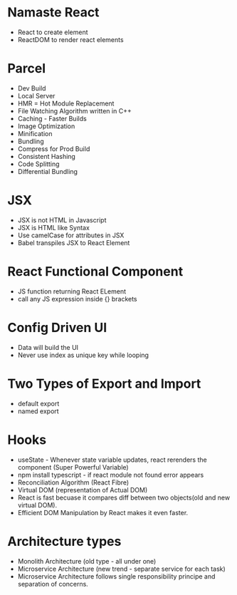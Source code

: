 # Namaste React 
- React to create element
- ReactDOM to render react elements

# Parcel
- Dev Build
- Local Server
- HMR = Hot Module Replacement
- File Watching Algorithm written in C++
- Caching - Faster Builds
- Image Optimization
- Minification 
- Bundling
- Compress for Prod Build
- Consistent Hashing
- Code Splitting
- Differential Bundling

# JSX
- JSX is not HTML in Javascript
- JSX is HTML like Syntax
- Use camelCase for attributes in JSX
- Babel transpiles JSX to React Element

# React Functional Component
- JS function returning React ELement
- call any JS expression inside {} brackets

# Config Driven UI
- Data will build the UI
- Never use index as unique key while looping

# Two Types of Export and Import
- default export 
- named export

# Hooks
- useState - Whenever state variable updates, react rerenders the component (Super Powerful Variable)
- npm install typescript - if react module not found error appears
- Reconciliation Algorithm (React Fibre)
- Virtual DOM (representation of Actual DOM)
- React is fast becuase it compares diff between two objects(old and new virtual DOM).
- Efficient DOM Manipulation by React makes it even faster.

# Architecture types
- Monolith Architecture (old type - all under one)
- Microservice Architecture (new trend - separate service for each task)
- Microservice Architecture follows single responsibility principe and separation of concerns.
 
